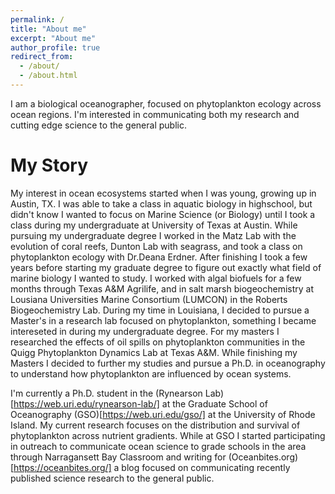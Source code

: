 ```yaml
---
permalink: /
title: "About me"
excerpt: "About me"
author_profile: true
redirect_from: 
  - /about/
  - /about.html
---
```


I am a biological oceanographer, focused on phytoplankton ecology across ocean regions. I'm interested in communicating both my research and cutting edge science to the general public. 

My Story
======
My interest in ocean ecosystems started when I was young, growing up in Austin, TX. I was able to take a class in aquatic biology in highschool, but didn't know I wanted to focus on Marine Science (or Biology) until I took a class during my undergraduate at University of Texas at Austin. While pursuing my undergraduate degree I worked in the Matz Lab with the evolution of coral reefs, Dunton Lab with seagrass, and took a class on phytoplankton ecology with Dr.Deana Erdner. After finishing I took a few years before starting my graduate degree to figure out exactly what field of marine biology I wanted to study. I worked with algal biofuels for a few months through Texas A&M Agrilife, and in salt marsh biogeochemistry at Lousiana Universities Marine Consortium (LUMCON) in the Roberts Biogeochemistry Lab. During my time in Louisiana, I decided to pursue a Master's in a research lab focused on phytoplankton, something I became intereseted in during my undergraduate degree. For my masters I researched the effects of oil spills on phytoplankton communities in the Quigg Phytoplankton Dynamics Lab at Texas A&M. While finishing my Masters I decided to further my studies and pursue a Ph.D. in oceanography to understand how phytoplankton are influenced by ocean systems.

I'm currently a Ph.D. student in the (Rynearson Lab)[https://web.uri.edu/rynearson-lab/] at the Graduate School of Oceanography (GSO)[https://web.uri.edu/gso/] at the University of Rhode Island. My current research focuses on the distribution and survival of phytoplankton across nutrient gradients. While at GSO I started participating in outreach to communicate ocean science to grade schools in the area through Narragansett Bay Classroom and writing for (Oceanbites.org)[https://oceanbites.org/] a blog focused on communicating recently published science research to the general public. 
